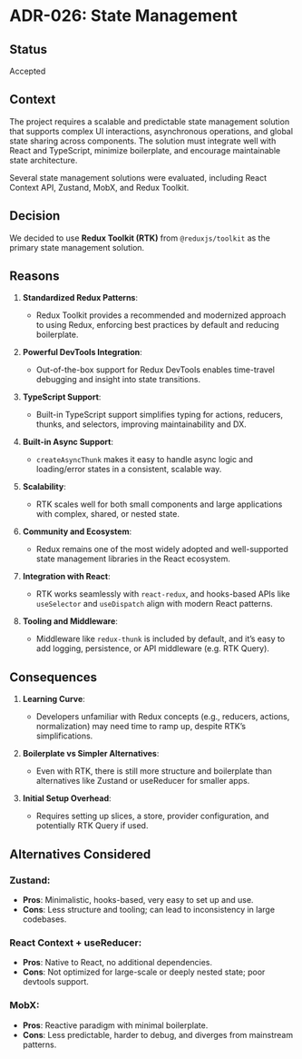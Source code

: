 # ADR-026: State Management

## Status

Accepted

## Context

The project requires a scalable and predictable state management solution that
supports complex UI interactions, asynchronous operations, and global state
sharing across components. The solution must integrate well with React and
TypeScript, minimize boilerplate, and encourage maintainable state architecture.

Several state management solutions were evaluated, including React Context API,
Zustand, MobX, and Redux Toolkit.

## Decision

We decided to use **Redux Toolkit (RTK)** from `@reduxjs/toolkit` as the primary
state management solution.

## Reasons

1. **Standardized Redux Patterns**:

   - Redux Toolkit provides a recommended and modernized approach to using
     Redux, enforcing best practices by default and reducing boilerplate.

2. **Powerful DevTools Integration**:

   - Out-of-the-box support for Redux DevTools enables time-travel debugging and
     insight into state transitions.

3. **TypeScript Support**:

   - Built-in TypeScript support simplifies typing for actions, reducers,
     thunks, and selectors, improving maintainability and DX.

4. **Built-in Async Support**:

   - `createAsyncThunk` makes it easy to handle async logic and loading/error
     states in a consistent, scalable way.

5. **Scalability**:

   - RTK scales well for both small components and large applications with
     complex, shared, or nested state.

6. **Community and Ecosystem**:

   - Redux remains one of the most widely adopted and well-supported state
     management libraries in the React ecosystem.

7. **Integration with React**:

   - RTK works seamlessly with `react-redux`, and hooks-based APIs like
     `useSelector` and `useDispatch` align with modern React patterns.

8. **Tooling and Middleware**:
   - Middleware like `redux-thunk` is included by default, and it’s easy to add
     logging, persistence, or API middleware (e.g. RTK Query).

## Consequences

1. **Learning Curve**:

   - Developers unfamiliar with Redux concepts (e.g., reducers, actions,
     normalization) may need time to ramp up, despite RTK’s simplifications.

2. **Boilerplate vs Simpler Alternatives**:

   - Even with RTK, there is still more structure and boilerplate than
     alternatives like Zustand or useReducer for smaller apps.

3. **Initial Setup Overhead**:
   - Requires setting up slices, a store, provider configuration, and
     potentially RTK Query if used.

## Alternatives Considered

### Zustand:

- **Pros**: Minimalistic, hooks-based, very easy to set up and use.
- **Cons**: Less structure and tooling; can lead to inconsistency in large
  codebases.

### React Context + useReducer:

- **Pros**: Native to React, no additional dependencies.
- **Cons**: Not optimized for large-scale or deeply nested state; poor
  devtools support.

### MobX:

- **Pros**: Reactive paradigm with minimal boilerplate.
- **Cons**: Less predictable, harder to debug, and diverges from mainstream
  patterns.
